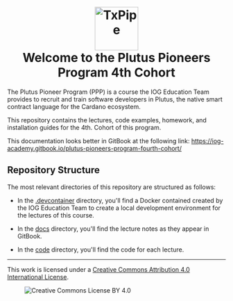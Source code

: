 <h1 align="center">
  <br>
  <a href="http://txpipe.io"><img src="https://ucarecdn.com/288e5001-d93e-4081-976b-0c6f72cc077e/iohksymbolbig.jpg" alt="TxPipe" width="100"></a>
  <br>
  Welcome to the Plutus Pioneers Program 4th Cohort
  <br>
</h1>

The Plutus Pioneer Program (PPP) is a course the IOG Education Team provides to recruit and train software developers in Plutus, the native smart contract language for the Cardano ecosystem.

This repository contains the lectures, code examples, homework, and installation guides for the 4th. Cohort of this program.

This documentation looks better in GitBook at the following link: <https://iog-academy.gitbook.io/plutus-pioneers-program-fourth-cohort/>

## Repository Structure

The most relevant directories of this repository are structured as follows:

* In the [.devcontainer](.devcontainer/) directory, you'll find a Docker contained created by the IOG Education Team to create a local development environment for the lectures of this course.

* In the [docs](docs/) directory, you'll find the lecture notes as they appear in GitBook.

* In the [code](code/) directory, you'll find the code for each lecture.

---

This work is licensed under a [Creative Commons Attribution 4.0 International License](http://creativecommons.org/licenses/by/4.0/).

<figure><img src="https://i.creativecommons.org/l/by/4.0/88x31.png" alt="Creative Commons License BY 4.0"></figure>
